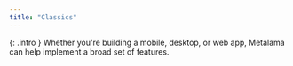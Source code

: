```yaml
---
title: "Classics"
---
```


{: .intro }
Whether you're building a mobile, desktop, or web app, Metalama can help implement a broad set of features.
